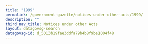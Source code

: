 ```yaml
---
title: "1999"
permalink: /government-gazette/notices-under-other-acts/1999/
description: ""
third_nav_title: Notices under other Acts
layout: datagovsg-search
datagovsg-id: d_5013b19fae3ddfa79b4b8f9be1004f48
---
```

